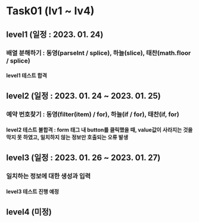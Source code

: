 # Task01 (lv1 ~ lv4)

## level1 (일정 : 2023. 01. 24)
### 배열 분해하기 : 동영(parseInt / splice), 하늘(slice), 태찬(math.floor / splice)
#### level1 테스트 합격

## level2 (일정 : 2023. 01. 24 ~ 2023. 01. 25) 
### 예약 번호찾기 : 동영(filter(item) / for), 하늘(if / for), 태찬(if, for)
#### level2 테스트 불합격 : form 태그 내 button를 클릭했을 때, value값이 사라지는 것을 막지 못 하였고, 일치하지 않는 정보만 호출되는 오류 발생

## level3 (일정 : 2023. 01. 26 ~ 2023. 01. 27)
### 일치하는 정보에 대한 생성과 입력
#### level3 테스트 진행 예정

## level4 (미정)
